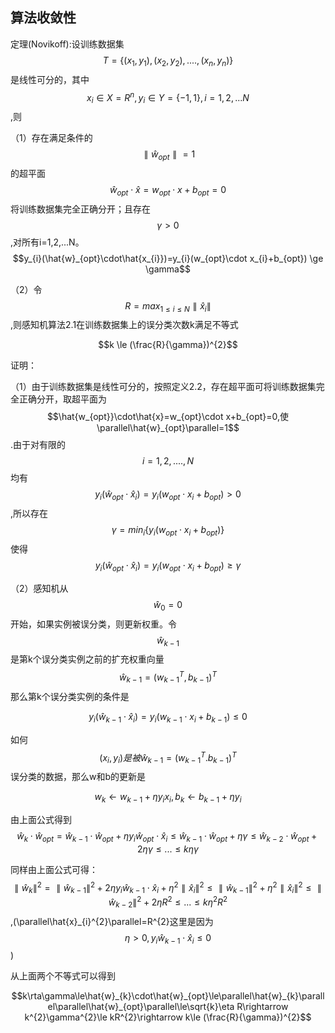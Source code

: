 <script type="text/javascript" async src="//cdn.bootcss.com/mathjax/2.7.0/MathJax.js?config=TeX-AMS-MML_HTMLorMML"></script>
<script type="text/javascript" async src="https://cdnjs.cloudflare.com/ajax/libs/mathjax/2.7.1/MathJax.js?config=TeX-MML-AM_CHTML"></script>

## 算法收敛性

定理(Novikoff):设训练数据集$$T=\{(x_{1},y_{1}),(x_{2},y_{2}),....,(x_{n},y_{n})\}$$是线性可分的，其中$$x_{i} \in X=R^{n},y_{i} \in Y=\{-1,1\},i=1,2,...N$$,则

（1）存在满足条件的$$\parallel \hat{w}_{opt} \parallel =1$$的超平面$$\hat{w}_{opt} \cdot \hat{x} =w_{opt} \cdot x + b_{opt}=0$$将训练数据集完全正确分开；且存在$$\gamma >0$$,对所有i=1,2,...N。
$$y_{i}(\hat{w}_{opt}\cdot\hat{x_{i}})=y_{i}(w_{opt}\cdot x_{i}+b_{opt}) \ge \gamma$$

（2）令$$R=max_{1 \le i \le N}\parallel\hat{x}_{i}\parallel$$,则感知机算法2.1在训练数据集上的误分类次数k满足不等式

$$k \le (\frac{R}{\gamma})^{2}$$

证明：

（1）由于训练数据集是线性可分的，按照定义2.2，存在超平面可将训练数据集完全正确分开，取超平面为$$\hat{w_{opt}}\cdot\hat{x}=w_{opt}\cdot x+b_{opt}=0,使 \parallel\hat{w}_{opt}\parallel=1$$.由于对有限的$$i=1,2,....,N$$均有$$y_{i}(\hat{w}_{opt}\cdot\hat{x}_{i})=y_{i}(w_{opt}\cdot x_{i}+b_{opt})>0$$,所以存在$$\gamma=min_{i}\{y_{i}(w_{opt}\cdot x_{i}+b_{opt})\}$$使得$$y_{i}(\hat{w}_{opt}\cdot\hat{x}_{i})=y_{i}(w_{opt}\cdot x_{i}+b_{opt}) \ge \gamma$$

（2）感知机从$$\hat{w}_{0}=0$$开始，如果实例被误分类，则更新权重。令$$\hat{w}_{k-1}$$是第k个误分类实例之前的扩充权重向量$$\hat{w}_{k-1}=(w^{T}_{k-1},b_{k-1})^{T}$$那么第k个误分类实例的条件是

$$y_{i}(\hat{w}_{k-1}\cdot \hat{x}_{i})=y_{i}(w_{k-1}\cdot x_{i}+b_{k-1})\le 0$$

如何$$(x_{i},y_{i})是被\hat{w}_{k-1}=(w^{T}_{k-1}.b_{k-1})^{T}$$误分类的数据，那么w和b的更新是

$$w_{k}\leftarrow w_{k-1}+\eta y_{i}x_{i},b_{k}\leftarrow b_{k-1}+\eta y_{i}$$

由上面公式得到$$\hat{w}_{k}\cdot\hat{w}_{opt}=\hat{w}_{k-1}\cdot\hat{w}_{opt}+\eta y_{i}\hat{w}_{opt}\cdot\hat{x}_{i}\le\hat{w}_{k-1}\cdot\hat{w}_{opt}+\eta\gamma\le\hat{w}_{k-2}\cdot\hat{w}_{opt}+2\eta\gamma\le ... \le k\eta\gamma$$

同样由上面公式可得：$$\parallel\hat{w}_{k}\parallel^{2}=\parallel\hat{w}_{k-1}\parallel^{2}+2\eta y_{i}\hat{w}_{k-1}\cdot\hat{x}_{i}+\eta^{2}\parallel\hat{x}_{i}\parallel^{2}\le\parallel\hat{w}_{k-1}\parallel^{2}+\eta^{2}\parallel\hat{x}_{i}\parallel^{2}\le\parallel\hat{w}_{k-2}\parallel^{2}+2\eta R^{2} \le ...\le k\eta^{2}R^{2}$$,(\parallel\hat{x}_{i}^{2}\parallel=R^{2}这里是因为$$\eta >0,y_{i}\hat{w}_{k-1}\cdot\hat{x}_{i}\le 0$$)

从上面两个不等式可以得到

$$k\rta\gamma\le\hat{w}_{k}\cdot\hat{w}_{opt}\le\parallel\hat{w}_{k}\parallel\parallel\hat{w}_{opt}\parallel\le\sqrt{k}\eta R\rightarrow k^{2}\gamma^{2}\le kR^{2}\rightarrow k\le (\frac{R}{\gamma})^{2}$$